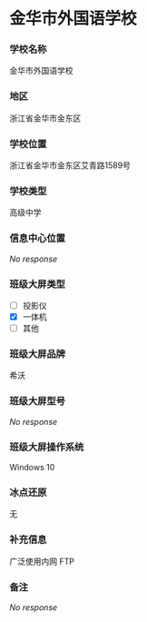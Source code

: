 # 金华市外国语学校

### 学校名称

金华市外国语学校

### 地区

浙江省金华市金东区

### 学校位置

浙江省金华市金东区艾青路1589号

### 学校类型

高级中学

### 信息中心位置

_No response_

### 班级大屏类型

- [ ] 投影仪
- [x] 一体机
- [ ] 其他

### 班级大屏品牌

希沃

### 班级大屏型号

_No response_

### 班级大屏操作系统

Windows 10

### 冰点还原

无

### 补充信息

广泛使用内网 FTP

### 备注

_No response_